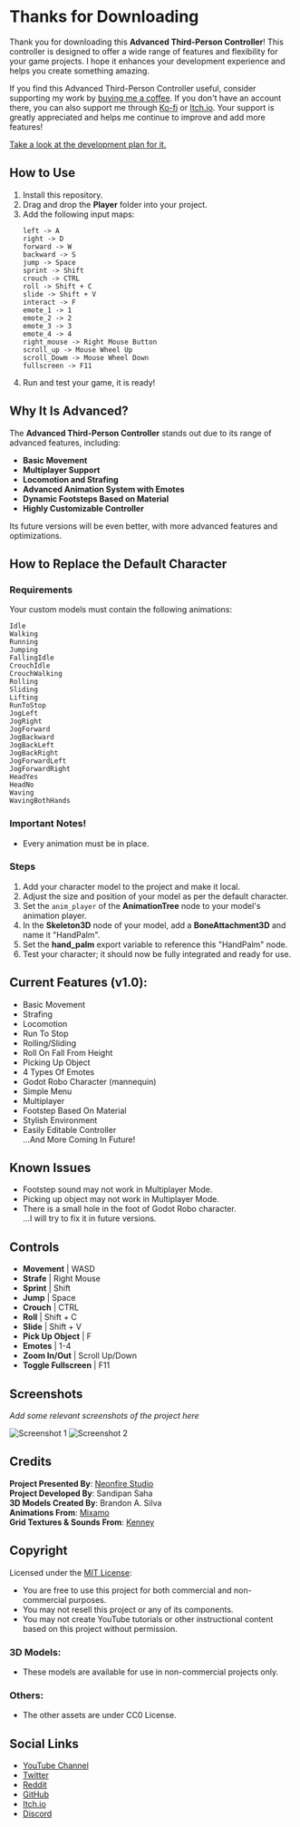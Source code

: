 # Thanks for Downloading

Thank you for downloading this **Advanced Third-Person Controller**! This controller is designed to offer a wide range of features and flexibility for your game projects. I hope it enhances your development experience and helps you create something amazing.

If you find this Advanced Third-Person Controller useful, consider supporting my work by [buying me a coffee](https://buymeacoffee.com/KingGD). If you don't have an account there, you can also support me through [Ko-fi](https://ko-fi.com/neonfirestudio) or [Itch.io](https://neonfire-studio.itch.io/godot-advanced-third-person-controller). Your support is greatly appreciated and helps me continue to improve and add more features!

[Take a look at the development plan for it.](https://unknow.com)

## How to Use

1. Install this repository.
2. Drag and drop the **Player** folder into your project.
3. Add the following input maps:
    ```plaintext
    left -> A
    right -> D
    forward -> W
    backward -> S
    jump -> Space
    sprint -> Shift
    crouch -> CTRL
    roll -> Shift + C
    slide -> Shift + V
    interact -> F
    emote_1 -> 1
    emote_2 -> 2
    emote_3 -> 3
    emote_4 -> 4
    right_mouse -> Right Mouse Button
    scroll_up -> Mouse Wheel Up
    scroll_Dowm -> Mouse Wheel Down
    fullscreen -> F11
    ```
4. Run and test your game, it is ready!

## Why It Is Advanced?

The **Advanced Third-Person Controller** stands out due to its range of advanced features, including:

- **Basic Movement**  
- **Multiplayer Support**  
- **Locomotion and Strafing**  
- **Advanced Animation System with Emotes**  
- **Dynamic Footsteps Based on Material**  
- **Highly Customizable Controller**  

Its future versions will be even better, with more advanced features and optimizations.

## How to Replace the Default Character

### Requirements

Your custom models must contain the following animations:
```plaintext
Idle
Walking
Running
Jumping
FallingIdle
CrouchIdle
CrouchWalking
Rolling
Sliding
Lifting
RunToStop
JogLeft
JogRight
JogForward
JogBackward
JogBackLeft
JogBackRight
JogForwardLeft
JogForwardRight
HeadYes
HeadNo
Waving
WavingBothHands
```
### Important Notes!
- Every animation must be in place.
### Steps

1. Add your character model to the project and make it local.
2. Adjust the size and position of your model as per the default character.
3. Set the `anim_player` of the **AnimationTree** node to your model's animation player.
4. In the **Skeleton3D** node of your model, add a **BoneAttachment3D** and name it "HandPalm".
5. Set the **hand_palm** export variable to reference this "HandPalm" node.
6. Test your character; it should now be fully integrated and ready for use.

## Current Features (v1.0):

- Basic Movement
- Strafing
- Locomotion
- Run To Stop
- Rolling/Sliding
- Roll On Fall From Height
- Picking Up Object
- 4 Types Of Emotes
- Godot Robo Character (mannequin)
- Simple Menu
- Multiplayer
- Footstep Based On Material
- Stylish Environment
- Easily Editable Controller  
...And More Coming In Future!

## Known Issues

- Footstep sound may not work in Multiplayer Mode.
- Picking up object may not work in Multiplayer Mode.
- There is a small hole in the foot of Godot Robo character.  
...I will try to fix it in future versions.

## Controls

- **Movement** | WASD
- **Strafe** | Right Mouse
- **Sprint** | Shift
- **Jump** | Space
- **Crouch** | CTRL
- **Roll** | Shift + C
- **Slide** | Shift + V
- **Pick Up Object** | F
- **Emotes** | 1-4
- **Zoom In/Out** | Scroll Up/Down
- **Toggle Fullscreen** | F11

## Screenshots

*Add some relevant screenshots of the project here*

![Screenshot 1](link_to_screenshot_1)
![Screenshot 2](link_to_screenshot_2)

## Credits

**Project Presented By**: [Neonfire Studio](https://neonfire-studio.itch.io)  
**Project Developed By**: Sandipan Saha  
**3D Models Created By**: Brandon A. Silva  
**Animations From**: [Mixamo](https://www.mixamo.com)  
**Grid Textures & Sounds From**: [Kenney](https://kenney.nl)

## Copyright

Licensed under the [MIT License](https://opensource.org/license/mit):

- You are free to use this project for both commercial and non-commercial purposes.
- You may not resell this project or any of its components.
- You may not create YouTube tutorials or other instructional content based on this project without permission.

### 3D Models:

- These models are available for use in non-commercial projects only.

### Others:

- The other assets are under CC0 License.

## Social Links

- [YouTube Channel](https://www.youtube.com/@NeonfireStudio)
- [Twitter](https://twitter.com/KingGD245)
- [Reddit](https://www.reddit.com/user/Financial-Junket9978)
- [GitHub](https://github.com/NeonfireStudio)
- [Itch.io](https://neonfire-studio.itch.io)
- [Discord](https://discord.gg/FFyC65gJcg)

